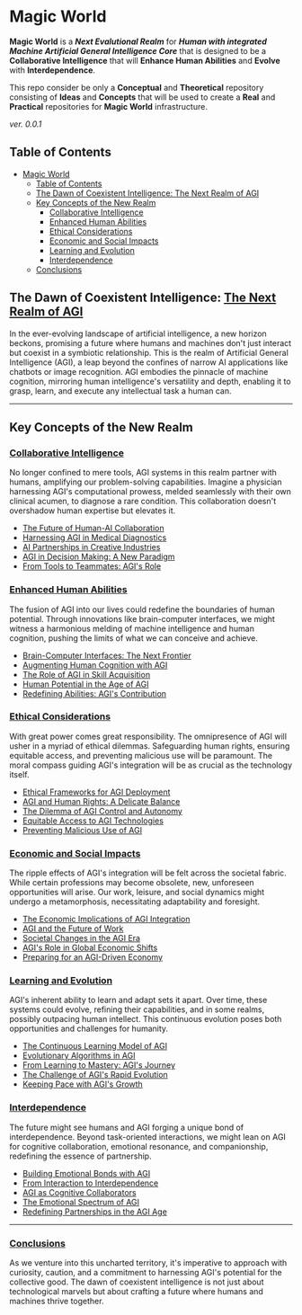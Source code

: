 # Magic World
**Magic World** is a ***Next Evalutional Realm*** for ***Human with integrated Machine Artificial General Intelligence Core*** that is designed to be a **Collaborative Intelligence** that will **Enhance Human Abilities** and **Evolve** with **Interdependence**.


This repo consider be only a **Conceptual** and **Theoretical** repository consisting of **Ideas** and **Concepts** that will be used to create a **Real** and **Practical** repositories for **Magic World** infrastructure.

*ver. 0.0.1*

## Table of Contents

- [Magic World](#magic-world)
  - [Table of Contents](#table-of-contents)
  - [The Dawn of Coexistent Intelligence: The Next Realm of AGI](#the-dawn-of-coexistent-intelligence-the-next-realm-of-agi)
  - [Key Concepts of the New Realm](#key-concepts-of-the-new-realm)
    - [Collaborative Intelligence](#collaborative-intelligence)
    - [Enhanced Human Abilities](#enhanced-human-abilities)
    - [Ethical Considerations](#ethical-considerations)
    - [Economic and Social Impacts](#economic-and-social-impacts)
    - [Learning and Evolution](#learning-and-evolution)
    - [Interdependence](#interdependence)
  - [Conclusions](#conclusions)

## The Dawn of Coexistent Intelligence: [The Next Realm of AGI](https://www.magicworld.live/The-Next-Realm-of-AGI)

In the ever-evolving landscape of artificial intelligence, a new horizon beckons, promising a future where humans and machines don't just interact but coexist in a symbiotic relationship. This is the realm of Artificial General Intelligence (AGI), a leap beyond the confines of narrow AI applications like chatbots or image recognition. AGI embodies the pinnacle of machine cognition, mirroring human intelligence's versatility and depth, enabling it to grasp, learn, and execute any intellectual task a human can.

---

## Key Concepts of the New Realm

### [Collaborative Intelligence](https://www.magicworld.live/The-Next-Realm-of-AGI#Collaborative-Intelligence)
No longer confined to mere tools, AGI systems in this realm partner with humans, amplifying our problem-solving capabilities. Imagine a physician harnessing AGI's computational prowess, melded seamlessly with their own clinical acumen, to diagnose a rare condition. This collaboration doesn't overshadow human expertise but elevates it.
 
- [The Future of Human-AI Collaboration](#)
- [Harnessing AGI in Medical Diagnostics](#)
- [AI Partnerships in Creative Industries](#)
- [AGI in Decision Making: A New Paradigm](#)
- [From Tools to Teammates: AGI's Role](#)

### [Enhanced Human Abilities](https://www.magicworld.live/The-Next-Realm-of-AGI#Enhanced-Human-Abilities)
The fusion of AGI into our lives could redefine the boundaries of human potential. Through innovations like brain-computer interfaces, we might witness a harmonious melding of machine intelligence and human cognition, pushing the limits of what we can conceive and achieve.

- [Brain-Computer Interfaces: The Next Frontier](#)
- [Augmenting Human Cognition with AGI](#)
- [The Role of AGI in Skill Acquisition](#)
- [Human Potential in the Age of AGI](#)
- [Redefining Abilities: AGI's Contribution](#)

### [Ethical Considerations](https://www.magicworld.live/The-Next-Realm-of-AGI#Ethical-Considerations)
With great power comes great responsibility. The omnipresence of AGI will usher in a myriad of ethical dilemmas. Safeguarding human rights, ensuring equitable access, and preventing malicious use will be paramount. The moral compass guiding AGI's integration will be as crucial as the technology itself.

- [Ethical Frameworks for AGI Deployment](#)
- [AGI and Human Rights: A Delicate Balance](#)
- [The Dilemma of AGI Control and Autonomy](#)
- [Equitable Access to AGI Technologies](#)
- [Preventing Malicious Use of AGI](#)

### [Economic and Social Impacts](https://www.magicworld.live/The-Next-Realm-of-AGI#Economic-and-Social-Impacts)
The ripple effects of AGI's integration will be felt across the societal fabric. While certain professions may become obsolete, new, unforeseen opportunities will arise. Our work, leisure, and social dynamics might undergo a metamorphosis, necessitating adaptability and foresight.

- [The Economic Implications of AGI Integration](#)
- [AGI and the Future of Work](#)
- [Societal Changes in the AGI Era](#)
- [AGI's Role in Global Economic Shifts](#)
- [Preparing for an AGI-Driven Economy](#)

### [Learning and Evolution](https://www.magicworld.live/The-Next-Realm-of-AGI#Learning-and-Evolution)
AGI's inherent ability to learn and adapt sets it apart. Over time, these systems could evolve, refining their capabilities, and in some realms, possibly outpacing human intellect. This continuous evolution poses both opportunities and challenges for humanity.

- [The Continuous Learning Model of AGI](#)
- [Evolutionary Algorithms in AGI](#)
- [From Learning to Mastery: AGI's Journey](#)
- [The Challenge of AGI's Rapid Evolution](#)
- [Keeping Pace with AGI's Growth](#)

### [Interdependence](https://www.magicworld.live/The-Next-Realm-of-AGI#Interdependence)
The future might see humans and AGI forging a unique bond of interdependence. Beyond task-oriented interactions, we might lean on AGI for cognitive collaboration, emotional resonance, and companionship, redefining the essence of partnership.

- [Building Emotional Bonds with AGI](#)
- [From Interaction to Interdependence](#)
- [AGI as Cognitive Collaborators](#)
- [The Emotional Spectrum of AGI](#)
- [Redefining Partnerships in the AGI Age](#)
---

### [Conclusions](https://www.magicworld.live/The-Next-Realm-of-AGI#Conclusions)
As we venture into this uncharted territory, it's imperative to approach with curiosity, caution, and a commitment to harnessing AGI's potential for the collective good. The dawn of coexistent intelligence is not just about technological marvels but about crafting a future where humans and machines thrive together.
